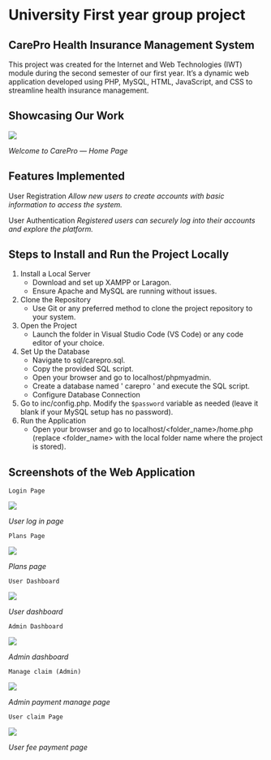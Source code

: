 # University First year group project 

## CarePro Health Insurance Management System

This project was created for the Internet and Web Technologies (IWT) module during the second semester of our first year. It’s a dynamic web application developed using PHP, MySQL, HTML, JavaScript, and CSS to streamline health insurance management.

## Showcasing Our Work

<img src='readme-pics/home.jpeg'>

_Welcome to CarePro — Home Page_

## Features Implemented

User Registration
_Allow new users to create accounts with basic information to access the system._

User Authentication
_Registered users can securely log into their accounts and explore the platform._

## Steps to Install and Run the Project Locally

1. Install a Local Server
    * Download and set up XAMPP or Laragon.
    * Ensure Apache and MySQL are running without issues.
2. Clone the Repository
    * Use Git or any preferred method to clone the project repository to your system.
3. Open the Project
    * Launch the folder in Visual Studio Code (VS Code) or any code editor of your choice.
4. Set Up the Database
    * Navigate to sql/carepro.sql.
    * Copy the provided SQL script.
    * Open your browser and go to localhost/phpmyadmin.
    * Create a database named  ' carepro ' and execute the SQL script.
    * Configure Database Connection
5. Go to inc/config.php.
Modify the `$password` variable as needed (leave it blank if your MySQL setup has no password).
6. Run the Application
    * Open your browser and go to localhost/<folder_name>/home.php (replace <folder_name> with the local folder name where the project is stored).

## Screenshots of the Web Application

    Login Page

<img src='readme-pics/sign-in.png'>

_User log in page_

    Plans Page

<img src='readme-pics/plans.jpeg'>

_Plans page_

    User Dashboard

<img src='readme-pics/user-dashboard.jpeg'>

_User dashboard_

    Admin Dashboard

<img src='readme-pics/admin-dashboard.jpeg'>

_Admin dashboard_

    Manage claim (Admin)

<img src='readme-pics/admin-mange-claims.jpeg'>

_Admin payment manage page_

    User claim Page

<img src='readme-pics/user-claims.jpeg'>

_User fee payment page_
